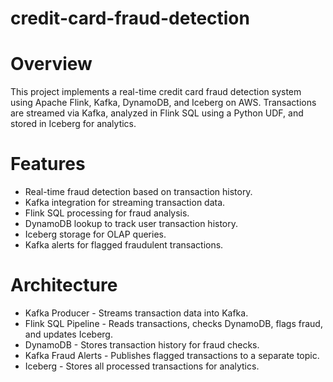 # credit-card-fraud-detection #

# Overview 
This project implements a real-time credit card fraud detection system using Apache Flink, Kafka, DynamoDB, and Iceberg on AWS. Transactions are streamed via Kafka, analyzed in Flink SQL using a Python UDF, and stored in Iceberg for analytics.

# Features 
- Real-time fraud detection based on transaction history.
- Kafka integration for streaming transaction data.
- Flink SQL processing for fraud analysis.
- DynamoDB lookup to track user transaction history.
- Iceberg storage for OLAP queries.
- Kafka alerts for flagged fraudulent transactions.

# Architecture 
- Kafka Producer - Streams transaction data into Kafka.
- Flink SQL Pipeline - Reads transactions, checks DynamoDB, flags fraud, and updates Iceberg.
- DynamoDB - Stores transaction history for fraud checks.
- Kafka Fraud Alerts - Publishes flagged transactions to a separate topic.
- Iceberg - Stores all processed transactions for analytics.

